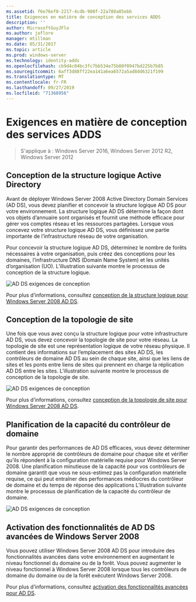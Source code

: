 ```yaml
---
ms.assetid: f6e76ef0-2217-4cdb-980f-22a780a85ebb
title: Exigences en matière de conception des services ADDS
description: ''
author: MicrosoftGuyJFlo
ms.author: joflore
manager: mtillman
ms.date: 05/31/2017
ms.topic: article
ms.prod: windows-server
ms.technology: identity-adds
ms.openlocfilehash: cb9d4c04bc3fc7bb534e75b80f0947bd225b7b85
ms.sourcegitcommit: 6aff3d88ff22ea141a6ea6572a5ad8dd6321f199
ms.translationtype: MT
ms.contentlocale: fr-FR
ms.lasthandoff: 09/27/2019
ms.locfileid: "71368956"
---
```

# <a name="ad-ds-design-requirements"></a>Exigences en matière de conception des services ADDS

>S'applique à : Windows Server 2016, Windows Server 2012 R2, Windows Server 2012

  
## <a name="designing-the-active-directory-logical-structure"></a>Conception de la structure logique Active Directory  
Avant de déployer Windows Server 2008 Active Directory Domain Services (AD DS), vous devez planifier et concevoir la structure logique AD DS pour votre environnement. La structure logique AD DS détermine la façon dont vos objets d’annuaire sont organisés et fournit une méthode efficace pour gérer vos comptes réseau et les ressources partagées. Lorsque vous concevez votre structure logique AD DS, vous définissez une partie importante de l’infrastructure réseau de votre organisation.  
  
Pour concevoir la structure logique AD DS, déterminez le nombre de forêts nécessaires à votre organisation, puis créez des conceptions pour les domaines, l’infrastructure DNS (Domain Name System) et les unités d’organisation (UO). L’illustration suivante montre le processus de conception de la structure logique.  
  
![AD DS exigences de conception](media/AD-DS-Design-Requirements/d5cebae6-a752-4063-a98f-473799c251bd.gif)  
  
Pour plus d’informations, consultez [conception de la structure logique pour Windows Server 2008 AD DS](Designing-the-Logical-Structure.md).  
  
## <a name="designing-the-site-topology"></a>Conception de la topologie de site  
Une fois que vous avez conçu la structure logique pour votre infrastructure AD DS, vous devez concevoir la topologie de site pour votre réseau. La topologie de site est une représentation logique de votre réseau physique. Il contient des informations sur l’emplacement des sites AD DS, les contrôleurs de domaine AD DS au sein de chaque site, ainsi que les liens de sites et les ponts entre liens de sites qui prennent en charge la réplication AD DS entre les sites. L’illustration suivante montre le processus de conception de la topologie de site.  
  
![AD DS exigences de conception](media/AD-DS-Design-Requirements/d34d43c0-437f-47cb-9b64-09c0f9ce6479.gif)  
  
Pour plus d’informations, consultez [conception de la topologie de site pour Windows Server 2008 AD DS](Designing-the-Site-Topology.md).  
  
## <a name="planning-domain-controller-capacity"></a>Planification de la capacité du contrôleur de domaine  
Pour garantir des performances de AD DS efficaces, vous devez déterminer le nombre approprié de contrôleurs de domaine pour chaque site et vérifier qu’ils répondent à la configuration matérielle requise pour Windows Server 2008. Une planification minutieuse de la capacité pour vos contrôleurs de domaine garantit que vous ne sous-estimez pas la configuration matérielle requise, ce qui peut entraîner des performances médiocres du contrôleur de domaine et du temps de réponse des applications L’illustration suivante montre le processus de planification de la capacité du contrôleur de domaine.  
  
![AD DS exigences de conception](media/AD-DS-Design-Requirements/fff6ef22-5c7b-4478-ad76-42b296dcf769.gif)  
  
## <a name="enabling-windows-server-2008-advanced-ad-ds-features"></a>Activation des fonctionnalités de AD DS avancées de Windows Server 2008  
Vous pouvez utiliser Windows Server 2008 AD DS pour introduire des fonctionnalités avancées dans votre environnement en augmentant le niveau fonctionnel du domaine ou de la forêt. Vous pouvez augmenter le niveau fonctionnel à Windows Server 2008 lorsque tous les contrôleurs de domaine du domaine ou de la forêt exécutent Windows Server 2008.  
  
Pour plus d’informations, consultez [activation des fonctionnalités avancées pour AD DS](../../ad-ds/plan/Enabling-Advanced-Features-for-AD-DS.md).  
  



